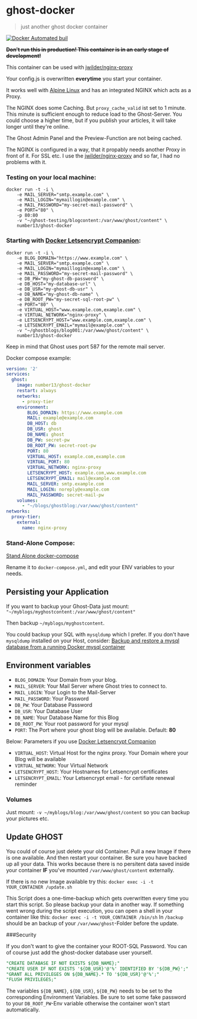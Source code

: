 # ghost-docker
> just another ghost docker container

[![Docker Automated buil](https://img.shields.io/docker/automated/jrottenberg/ffmpeg.svg?style=plastic)](https://hub.docker.com/r/number13/ghost-docker)

~~**Don't run this in production! This container is in an early stage of development!**~~

This container can be used with [jwilder/nginx-proxy](https://github.com/jwilder/nginx-proxy)

Your config.js is overwritten **everytime** you start your container.

It works well with [Alpine Linux](https://hub.docker.com/_/alpine/) and
has an integrated NGINX which acts as a Proxy.

The NGINX does some Caching. But `proxy_cache_valid` ist set to 1 minute.
This minute is sufficient enough to reduce load to the Ghost-Server.
You could choose a higher time, but if you publish your articles, it will take longer
until they're online.

The Ghost Admin Panel and the Preview-Function are not being cached.

The NGINX is configured in a way, that it propably needs another Proxy in front of it. For SSL etc.
I use the [jwilder/nginx-proxy](https://github.com/jwilder/nginx-proxy) and so far, I had no problems with it.

### Testing on your local machine:

```
docker run -t -i \
    -e MAIL_SERVER="smtp.example.com" \
    -e MAIL_LOGIN="mymaillogin@example.com" \
    -e MAIL_PASSWORD="my-secret-mail-password" \
    -e PORT="80" \
    -p 80:80
    -v "~/ghost-testing/blogcontent:/var/www/ghost/content" \
    number13/ghost-docker
```

### Starting with [Docker Letsencrypt Companion](https://github.com/JrCs/docker-letsencrypt-nginx-proxy-companion):

```
docker run -t -i \
    -e BLOG_DOMAIN="https://www.example.com" \
    -e MAIL_SERVER="smtp.example.com" \
    -e MAIL_LOGIN="mymaillogin@example.com" \
    -e MAIL_PASSWORD="my-secret-mail-password" \
    -e DB_PW="my-ghost-db-password" \
    -e DB_HOST="my-database-url" \
    -e DB_USR="my-ghost-db-usr" \
    -e DB_NAME="my-ghost-db-name" \
    -e DB_ROOT_PW="my-secret-sql-root-pw" \
    -e PORT="80" \
    -e VIRTUAL_HOST="www.example.com,example.com" \
    -e VIRTUAL_NETWORK="nginx-proxy" \
    -e LETSENCRYPT_HOST="www.example.com,example.com" \
    -e LETSENCRYPT_EMAIL="mymail@example.com" \
    -v "~/ghostblogs/blog001:/var/www/ghost/content" \
    number13/ghost-docker
```

Keep in mind that Ghost uses port 587 for the remote mail server.

Docker compose example:
```yaml
version: '2'
services:
  ghost:
    image: number13/ghost-docker
    restart: always
    networks:
      - proxy-tier
    environment:
        BLOG_DOMAIN: https://www.example.com
        MAIL: example@example.com
        DB_HOST: db
        DB_USR: ghost
        DB_NAME: ghost
        DB_PW: secret-pw
        DB_ROOT_PW: secret-root-pw
        PORT: 80
        VIRTUAL_HOST: example.com,example.com
        VIRTUAL_PORT: 80
        VIRTUAL_NETWORK: nginx-proxy
        LETSENCRYPT_HOST: example.com,www.example.com
        LETSENCRYPT_EMAIL: mail@example.com
        MAIL_SERVER: smtp.example.com
        MAIL_LOGIN: noreply@example.com
        MAIL_PASSWORD: secret-mail-pw
    volumes:
      - "~/blogs/ghostblog:/var/www/ghost/content"
networks:
  proxy-tier:
    external:
      name: nginx-proxy
```

### Stand-Alone Compose:

[Stand Alone docker-compose](stand-alone.yml)

Rename it to `docker-compose.yml`, and edit your ENV variables to your needs.


## Persisting your Application
If you want to backup your Ghost-Data just mount:
`"~/myblogs/myghostcontent:/var/www/ghost/content"`

Then backup `~/myblogs/myghostcontent`.

You could backup your SQL with `mysqldump` which I prefer.
If you don't have `mysqldump` installed on your Host, consider: [Backup and restore a mysql database from a running Docker mysql container](https://gist.github.com/spalladino/6d981f7b33f6e0afe6bb)


## Environment variables
- `BLOG_DOMAIN`: Your Domain from your blog.
- `MAIL_SERVER`: Your Mail Server where Ghost tries to connect to.
- `MAIL_LOGIN`: Your Login to the Mail-Server
- `MAIL_PASSWORD`: Your Password
- `DB_PW`: Your Database Password
- `DB_USR`: Your Database User
- `DB_NAME`: Your Database Name for this Blog
- `DB_ROOT_PW`: Your root password for your mysql
- `PORT`: The Port where your ghost blog will be available. Default: **80**

Below: Parameters if you use [Docker Letsencrypt Companion](https://github.com/JrCs/docker-letsencrypt-nginx-proxy-companion)
- `VIRTUAL_HOST`: Virtual Host for the nginx proxy. Your Domain where your Blog will be available
- `VIRTUAL_NETWORK`: Your Virtual Network
- `LETSENCRYPT_HOST`: Your Hostnames for Letsencrypt certificates
- `LETSENCRYPT_EMAIL`: Your Letsencrypt email - for certifiate renewal reminder

### Volumes
Just mount:
`-v ~/myblogs/blog:/var/www/ghost/content`
so you can backup your pictures etc.


## Update GHOST
You could of course just delete your old Container. Pull a new Image if there is one available.
And then restart your container.
Be sure you have backed up all your data. This works because there is no persitent data saved inside your container
**IF** you've mounted `/var/www/ghost/content` externally.

If there is no new Image available try this:
`docker exec -i -t YOUR_CONTAINER /update.sh`

This Script does a one-time-backup which gets overwritten every time you start this script.
So please backup your data in another way. If something went wrong during the script execution, you
can open a shell in your container like this:
`docker exec -i -t YOUR_CONTAINER /bin/sh`
In `/backup` should be an backup of your `/var/www/ghost`-Folder before the update.

###Security

If you don't want to give the container your ROOT-SQL Password. You can of course just add the
ghost-docker database user yourself.

```sql
"CREATE DATABASE IF NOT EXISTS ${DB_NAME};"
"CREATE USER IF NOT EXISTS '${DB_USR}'@'%' IDENTIFIED BY '${DB_PW}';"
"GRANT ALL PRIVILEGES ON ${DB_NAME}.* TO '${DB_USR}'@'%';"
"FLUSH PRIVILEGES;"
```

The variables `${DB_NAME}`, `${DB_USR}`, `${DB_PW}` needs to be set to the corresponding Environment Variables.
Be sure to set some fake password to your `DB_ROOT_PW`-Env variable otherwise the container won't start automatically.

